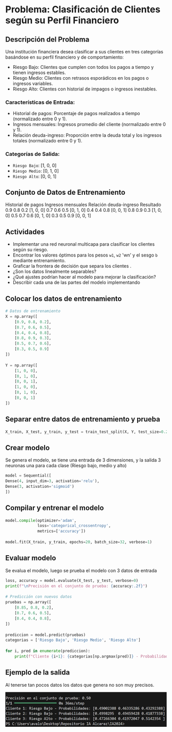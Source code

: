 # Problema: Clasificación de Clientes según su Perfil Financiero
## Descripción del Problema
Una institución financiera desea clasificar a sus clientes en tres categorías basándose en su perfil financiero y de comportamiento:

- Riesgo Bajo: Clientes que cumplen con todos los pagos a tiempo y tienen ingresos estables.
- Riesgo Medio: Clientes con retrasos esporádicos en los pagos o ingresos variables.
- Riesgo Alto: Clientes con historial de impagos o ingresos inestables.
  
### Características de Entrada:

- Historial de pagos: Porcentaje de pagos realizados a tiempo (normalizado entre 0 y 1).
- Ingresos mensuales: Ingresos promedio del cliente (normalizado entre 0 y 1).
- Relación deuda-ingreso: Proporción entre la deuda total y los ingresos totales (normalizado entre 0 y 1).
### Categorías de Salida:

- `Riesgo Bajo`: [1, 0, 0]
- `Riesgo Medio`: [0, 1, 0]
- `Riesgo Alto`: [0, 0, 1]

## Conjunto de Datos de Entrenamiento
Historial de pagos	Ingresos mensuales	Relación deuda-ingreso	Resultado
0.9	0.8	0.2	[1, 0, 0]
0.7	0.6	0.5	[0, 1, 0]
0.4	0.4	0.8	[0, 0, 1]
0.8	0.9	0.3	[1, 0, 0]
0.5	0.7	0.6	[0, 1, 0]
0.3	0.5	0.9	[0, 0, 1]

## Actividades
- Implementar una red neuronal multicapa para clasificar los clientes según su riesgo.
- Encontrar los valores óptimos para los pesos `w1`, `w2` 'wn' y el sesgo `b` mediante entrenamiento.
- Graficar la frontera de decisión que separa los clientes .
- ¿Son los datos linealmente separables?
- ¿Qué ajustes podrían hacer al modelo para mejorar la clasificación?
- Describir cada una de las partes del modelo implementando

## Colocar los datos de entrenamiento
```python
# Datos de entrenamiento
X = np.array([
    [0.9, 0.8, 0.2],
    [0.7, 0.6, 0.5],
    [0.4, 0.4, 0.8],
    [0.8, 0.9, 0.3],
    [0.5, 0.7, 0.6],
    [0.3, 0.5, 0.9]
])

Y = np.array([
    [1, 0, 0],  
    [0, 1, 0],  
    [0, 0, 1],  
    [1, 0, 0],
    [0, 1, 0],
    [0, 0, 1]
])
```

## Separar entre datos de entrenamiento y prueba
```python
X_train, X_test, y_train, y_test = train_test_split(X, Y, test_size=0.2, random_state=42)
```

## Crear modelo 
Se genera el modelo, se tiene una entrada de 3 dimensiones, y la salida 3 neuronas una para cada clase (Riesgo bajo, medio y alto)
```python
model = Sequential([
Dense(4, input_dim=3, activation='relu'), 
Dense(3, activation='sigmoid')
])
```

## Compilar y entrenar el modelo
```python
model.compile(optimizer='adam', 
              loss='categorical_crossentropy', 
              metrics=['accuracy'])

model.fit(X_train, y_train, epochs=20, batch_size=32, verbose=1)

```

## Evaluar modelo
Se evalua el modelo, luego se prueba el modelo con 3 datos de entrada
```python
loss, accuracy = model.evaluate(X_test, y_test, verbose=0)
print(f"\nPrecisión en el conjunto de prueba: {accuracy:.2f}")

# Predicción con nuevos datos
pruebas = np.array([
    [0.85, 0.8, 0.2],
    [0.7, 0.6, 0.5],
    [0.4, 0.4, 0.8],
])

prediccion = model.predict(pruebas)
categorias = ['Riesgo Bajo', 'Riesgo Medio', 'Riesgo Alto']

for i, pred in enumerate(prediccion):
    print(f"Cliente {i+1}: {categorias[np.argmax(pred)]} - Probabilidades: {pred}")
```
## Ejemplo de la salida
Al tenerse tan pocos datos los datos que genera no son muy precisos.

![Salida 1](clientes.png)